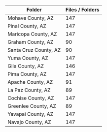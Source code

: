 | Folder                |   Files / Folders |
|-----------------------|-------------------|
| Mohave County, AZ     |               147 |
| Pinal County, AZ      |               147 |
| Maricopa County, AZ   |               147 |
| Graham County, AZ     |                90 |
| Santa Cruz County, AZ |                90 |
| Yuma County, AZ       |               147 |
| Gila County, AZ       |               146 |
| Pima County, AZ       |               147 |
| Apache County, AZ     |                91 |
| La Paz County, AZ     |                89 |
| Cochise County, AZ    |               147 |
| Greenlee County, AZ   |                89 |
| Yavapai County, AZ    |               147 |
| Navajo County, AZ     |               147 |
